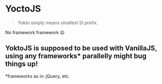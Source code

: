 # YoctoJS

> Yokto simply means smallest SI prefix. 

No framework framework 😛

YoktoJS is supposed to be used with VanillaJS, using any frameworks* parallelly might bug things up!
--
\*frameworks as in: jQuery, etc.
